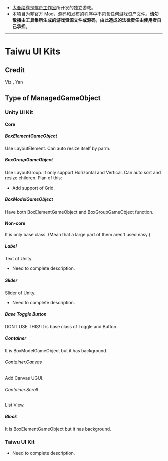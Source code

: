 * [太吾绘卷](https://store.steampowered.com/app/838350/_The_Scroll_Of_Taiwu/)是[螺舟工作室](https://www.conchship.com.cn/)所开发的独立游戏。
* 本项目为非官方 Mod，源码和发布的程序中不包含任何游戏资产文件。**请勿散播由工具集所生成的游戏资源文件或源码，由此造成的法律责任由使用者自己承担。**
---
# Taiwu UI Kits
## Credit
Viz , Yan
## Type of ManagedGameObject
### Unity UI Kit
#### Core
##### BoxElementGameObject
Use LayoutElement.
Can auto resize itself by parm.
##### BoxGroupGameObject
Use LayoutGroup.
It only support Horizontal and Vertical.
Can auto sort and resize children.
Plan of this:
* Add support of Grid.
##### BoxModelGameObject
Have both BoxElementGameObject and BoxGroupGameObject function.
#### Non-core
It is only base class.
(Mean that a large part of them aren't used easy.)
##### Label
Text of Unity.
* Need to complete description.
##### Slider
Slider of Unity.
* Need to complete description.
##### Base Toggle Button
DONT USE THIS!
It is base class of Toggle and Button.
##### Container
It is BoxModelGameObject but it has background.
###### Container.Canvas
Add Canvas UGUI.
###### Container.Scroll
List View.
##### Block
It is BoxElementGameObject but it has background.
### Taiwu UI Kit
* Need to complete description.